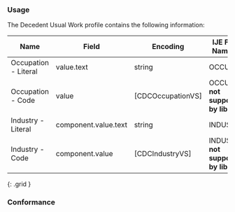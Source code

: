 ### Usage

The Decedent Usual Work profile contains the following information:


| **Name** |  **Field**   |  **Encoding**  |  **IJE Field Name(s)**  |
| ---------------| ------------------------ | ------------- | ------------------- |
| Occupation - Literal   | value.text  | string  | OCCUP  |
| Occupation - Code      | value  | [CDCOccupationVS]  | OCCUPC  **not supported by library** |
| Industry - Literal     | component.value.text  |  string  | INDUST  |
| Industry - Code        | component.value  | [CDCIndustryVS]  | INDUSTC  **not supported by library** |
{: .grid }


### Conformance
